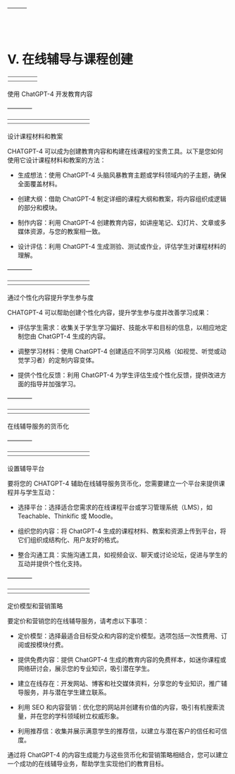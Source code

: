 | ![image](img/chapter_title_corner_decoration_left.png) |  | ![image](img/chapter_title_corner_decoration_right.png) |
| --- | --- | --- |

![image](img/chapter_title_above.png)

# V. 在线辅导与课程创建

![image](img/chapter_title_below.png)

使用 ChatGPT-4 开发教育内容

––––––––

![image](img/scene_break.png)

设计课程材料和教案

CHATGPT-4 可以成为创建教育内容和构建在线课程的宝贵工具。以下是您如何使用它设计课程材料和教案的方法：

+   生成想法：使用 ChatGPT-4 头脑风暴教育主题或学科领域内的子主题，确保全面覆盖材料。

+   创建大纲：借助 ChatGPT-4 制定详细的课程大纲和教案，将内容组织成逻辑的部分和模块。

+   制作内容：利用 ChatGPT-4 创建教育内容，如讲座笔记、幻灯片、文章或多媒体资源，与您的教案相一致。

+   设计评估：利用 ChatGPT-4 生成测验、测试或作业，评估学生对课程材料的理解。

––––––––

![image](img/scene_break.png)

通过个性化内容提升学生参与度

CHATGPT-4 可以帮助创建个性化内容，提升学生参与度并改善学习成果：

+   评估学生需求：收集关于学生学习偏好、技能水平和目标的信息，以相应地定制您由 ChatGPT-4 生成的内容。

+   调整学习材料：使用 ChatGPT-4 创建适应不同学习风格（如视觉、听觉或动觉学习者）的定制内容变体。

+   提供个性化反馈：利用 ChatGPT-4 为学生评估生成个性化反馈，提供改进方面的指导并加强学习。

––––––––

![image](img/scene_break.png)

在线辅导服务的货币化

––––––––

![image](img/scene_break.png)

设置辅导平台

要将您的 CHATGPT-4 辅助在线辅导服务货币化，您需要建立一个平台来提供课程并与学生互动：

+   选择平台：选择适合您需求的在线课程平台或学习管理系统（LMS），如 Teachable、Thinkific 或 Moodle。

+   组织您的内容：将 ChatGPT-4 生成的课程材料、教案和资源上传到平台，将它们组织成结构化、用户友好的格式。

+   整合沟通工具：实施沟通工具，如视频会议、聊天或讨论论坛，促进与学生的互动并提供个性化支持。

––––––––

![image](img/scene_break.png)

定价模型和营销策略

要定价和营销您的在线辅导服务，请考虑以下事项：

+   定价模型：选择最适合目标受众和内容的定价模型。选项包括一次性费用、订阅或按模块付费。

+   提供免费内容：提供 ChatGPT-4 生成的教育内容的免费样本，如迷你课程或网络研讨会，展示您的专业知识，吸引潜在学生。

+   建立在线存在：开发网站、博客和社交媒体资料，分享您的专业知识，推广辅导服务，并与潜在学生建立联系。

+   利用 SEO 和内容营销：优化您的网站并创建有价值的内容，吸引有机搜索流量，并在您的学科领域树立权威形象。

+   利用推荐信：收集并展示满意学生的推荐信，以建立与潜在客户的信任和可信度。

通过将 ChatGPT-4 的内容生成能力与这些货币化和营销策略相结合，您可以建立一个成功的在线辅导业务，帮助学生实现他们的教育目标。
